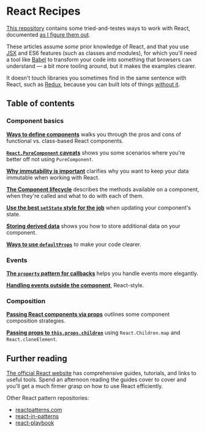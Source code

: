 # React Recipes

[This repository](https://github.com/danburzo/react-recipes/) contains some tried-and-testes ways to work with React, documented [as I figure them out](https://github.com/danburzo/as-we-learn).

These articles assume _some_ prior knowledge of React, and that you use [JSX](https://reactjs.org/docs/introducing-jsx.html) and ES6 features (such as classes and modules), for which you'll need a tool like [Babel](https://babeljs.io) to transform your code into something that browsers can understand — a bit more tooling around, but it makes the examples clearer.

It doesn't touch libraries you sometimes find in the same sentence with React, such as [Redux](https://redux.js.org), because you can built lots of things [without it](https://medium.com/@dan_abramov/you-might-not-need-redux-be46360cf367).

## Table of contents

### Component basics

[__Ways to define components__](./recipes/components.md) walks you through the pros and cons of functional vs. class-based React components.

[__`React.PureComponent` caveats__](./recipes/purecomponent-caveats.md) shows you some scenarios where you're better off not using `PureComponent`.

[__Why immutability is important__](./recipes/immutability.md) clarifies why you want to keep your data immutable when working with React.

[__The Component lifecycle__](./recipes/lifecycle.md) describes the methods available on a component, when they're called and what to do with each of them.

[__Use the best `setState` style for the job__](./recipes/set-state.md) when updating your component's state. 

[__Storing derived data__](./recipes/derived-data.md) shows you how to store additional data on your component.

[__Ways to use `defaultProps`__](./recipes/defaultprops.md) to make your code clearer. 

### Events

[__The `property` pattern for callbacks__](./recipes/property-pattern.md) helps you handle events more elegantly. 

[__Handling events outside the component__](./recipes/outside-events.md), React-style.

### Composition

[__Passing React components via props__](./recipes/passing-components.md) outlines some component composition strategies.

[__Passing props to `this.props.children`__](./recipes/children-props.md) using `React.Children.map` and `React.cloneElement`.

## Further reading

[The official React website](https://reactjs.org/) has comprehensive guides, tutorials, and links to useful tools. Spend an afternoon reading the guides cover to cover and you'll get a much firmer grasp on how to use React efficiently.

Other React pattern repositories:

* [reactpatterns.com](http://reactpatterns.com/)
* [react-in-patterns](https://github.com/krasimir/react-in-patterns)
* [react-playbook](https://github.com/kylpo/react-playbook)

